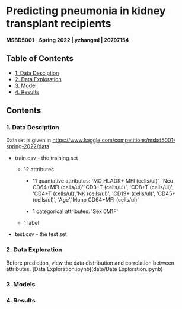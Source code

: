 # Predicting pneumonia in kidney transplant recipients
**MSBD5001 - Spring 2022 | yzhangml | 20797154**

## Table of Contents

* [1. Data Desciption](#1)
* [2. Data Exploration](#2)
* [3. Model](#3)
* [4. Results](#4)

## Contents

<h3 id="1">1. Data Desciption</h3>

Dataset is given in https://www.kaggle.com/competitions/msbd5001-spring-2022/data.

- train.csv - the training set
  - 12 attributes
  
    - 11 quantative attributes: 
        'MO HLADR+ MFI (cells/ul)', 'Neu CD64+MFI (cells/ul)','CD3+T (cells/ul)', 'CD8+T (cells/ul)', 'CD4+T (cells/ul)','NK (cells/ul)', 'CD19+ (cells/ul)', 'CD45+ (cells/ul)', 'Age','Mono CD64+MFI (cells/ul)'
    
    - 1 categorical attributes:
        'Sex 0M1F'
        
  - 1 label

- test.csv - the test set

<h3 id="2">2. Data Exploration</h3>

Before prediction, view the data distribution and correlation between attributes. [Data Exploration.ipynb](data/Data Exploration.ipynb)


<h3 id="3">3. Models</h3>

<h3 id="4">4. Results</h3>


